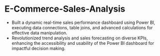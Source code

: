 # E-Commerce-Sales-Analysis

-	Built a dynamic real-time sales performance dashboard using Power BI, executing data connections, table joins, and advanced calculations for effective data manipulation.
-	Revolutionized trend analysis and sales forecasting on diverse KPIs, enhancing the accessibility and usability of the Power BI dashboard for impactful decision making.
